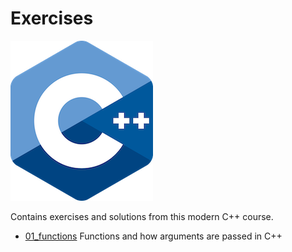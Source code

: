 # Exercises

![logo](../docs/pictures/logo.png)

Contains exercises and solutions from this modern C++ course.

* [01_functions](01_functions/README.md) Functions and how arguments are passed in C++
